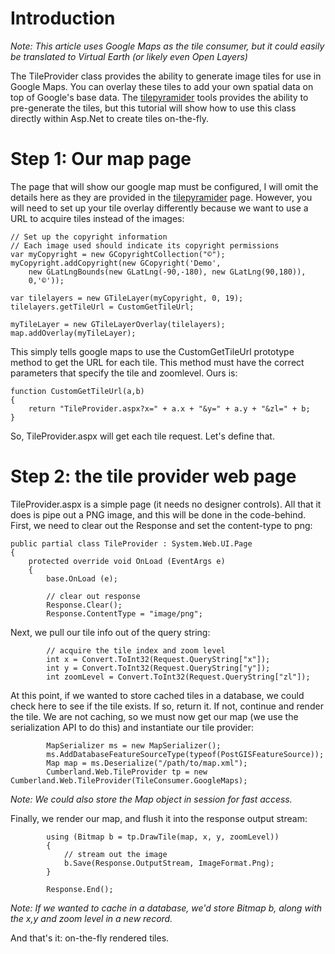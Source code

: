 # Introduction #

_Note: This article uses Google Maps as the tile consumer, but it could easily be translated to Virtual Earth (or likely even Open Layers)_

The TileProvider class provides the ability to generate image tiles for use in Google Maps.  You can overlay these tiles to add your own spatial data on top of Google's base data.  The [tilepyramider](tilepyramider.md) tools provides the ability to pre-generate the tiles, but this tutorial will show how to use this class directly within Asp.Net to create tiles on-the-fly.

# Step 1: Our map page #

The page that will show our google map must be configured, I will omit the details here as they are provided in the [tilepyramider](tilepyramider.md) page.  However, you will need to set up your tile overlay differently because we want to use a URL to acquire tiles instead of the images:

```
// Set up the copyright information
// Each image used should indicate its copyright permissions
var myCopyright = new GCopyrightCollection("©");
myCopyright.addCopyright(new GCopyright('Demo',
	new GLatLngBounds(new GLatLng(-90,-180), new GLatLng(90,180)),
	0,'©'));
				
var tilelayers = new GTileLayer(myCopyright, 0, 19);
tilelayers.getTileUrl = CustomGetTileUrl;
			
myTileLayer = new GTileLayerOverlay(tilelayers);	
map.addOverlay(myTileLayer);
```

This simply tells google maps to use the CustomGetTileUrl prototype method to get the URL for each tile.  This method must have the correct parameters that specify the tile and zoomlevel.  Ours is:

```
function CustomGetTileUrl(a,b) 
{
	return "TileProvider.aspx?x=" + a.x + "&y=" + a.y + "&zl=" + b;
}			
```

So, TileProvider.aspx will get each tile request.  Let's define that.

# Step 2: the tile provider web page #

TileProvider.aspx is a simple page (it needs no designer controls).  All that it does is pipe out a PNG image, and this will be done in the code-behind.  First, we need to clear out the Response and set the content-type to png:

```
public partial class TileProvider : System.Web.UI.Page
{
	protected override void OnLoad (EventArgs e)
	{
		base.OnLoad (e);
		
		// clear out response
		Response.Clear();
		Response.ContentType = "image/png";
```

Next, we pull our tile info out of the query string:

```
		// acquire the tile index and zoom level
		int x = Convert.ToInt32(Request.QueryString["x"]);
		int y = Convert.ToInt32(Request.QueryString["y"]);
		int zoomLevel = Convert.ToInt32(Request.QueryString["zl"]);
```

At this point, if we wanted to store cached tiles in a database, we could check here to see if the tile exists.  If so, return it.  If not, continue and render the tile.  We are not caching, so we must now get our map (we use the serialization API to do this) and instantiate our tile provider:

```
		MapSerializer ms = new MapSerializer();
		ms.AddDatabaseFeatureSourceType(typeof(PostGISFeatureSource));
		Map map = ms.Deserialize("/path/to/map.xml");
		Cumberland.Web.TileProvider tp = new Cumberland.Web.TileProvider(TileConsumer.GoogleMaps);
```

_Note: We could also store the Map object in session for fast access._

Finally, we render our map, and flush it into the response output stream:

```
		using (Bitmap b = tp.DrawTile(map, x, y, zoomLevel))
		{
			// stream out the image
			b.Save(Response.OutputStream, ImageFormat.Png);
		}
		
		Response.End();
```

_Note: If we wanted to cache in a database, we'd store Bitmap b, along with the x,y and zoom level in a new record._

And that's it: on-the-fly rendered tiles.